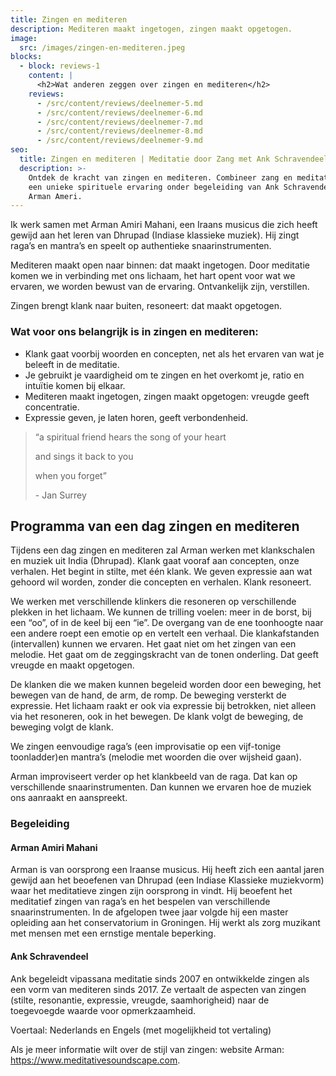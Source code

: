 ```yaml
---
title: Zingen en mediteren
description: Mediteren maakt ingetogen, zingen maakt opgetogen.
image:
  src: /images/zingen-en-mediteren.jpeg
blocks:
  - block: reviews-1
    content: |
      <h2>Wat anderen zeggen over zingen en mediteren</h2>
    reviews:
      - /src/content/reviews/deelnemer-5.md
      - /src/content/reviews/deelnemer-6.md
      - /src/content/reviews/deelnemer-7.md
      - /src/content/reviews/deelnemer-8.md
      - /src/content/reviews/deelnemer-9.md
seo:
  title: Zingen en mediteren | Meditatie door Zang met Ank Schravendeel
  description: >-
    Ontdek de kracht van zingen en mediteren. Combineer zang en meditatie voor
    een unieke spirituele ervaring onder begeleiding van Ank Schravendeel en
    Arman Ameri.
---
```

Ik werk samen met Arman Amiri Mahani, een Iraans musicus die zich heeft gewijd aan het leren van Dhrupad (Indiase klassieke muziek). Hij zingt raga’s en mantra’s en speelt op authentieke snaarinstrumenten.

Mediteren maakt open naar binnen: dat maakt ingetogen. Door meditatie komen we in verbinding met ons lichaam, het hart opent voor wat we ervaren, we worden bewust van de ervaring. Ontvankelijk zijn, verstillen.

Zingen brengt klank naar buiten, resoneert: dat maakt opgetogen.

### Wat voor ons belangrijk is in zingen en mediteren:

* Klank gaat voorbij woorden en concepten, net als het ervaren van wat je beleeft in de meditatie.
* Je gebruikt je vaardigheid om te zingen en het overkomt je, ratio en intuïtie komen bij elkaar.
* Mediteren maakt ingetogen, zingen maakt opgetogen: vreugde geeft concentratie.
* Expressie geven, je laten horen, geeft verbondenheid.

> “a spiritual friend hears the song of your heart
>
> and sings it back to you
>
> when you forget”
>
> <footer>- Jan Surrey</footer>

## Programma van een dag zingen en mediteren

Tijdens een dag zingen en mediteren zal Arman werken met klankschalen en muziek uit India (Dhrupad). Klank gaat vooraf aan concepten, onze verhalen. Het begint in stilte, met één klank. We geven expressie aan wat gehoord wil worden, zonder die concepten en verhalen. Klank resoneert.

We werken met verschillende klinkers die resoneren op verschillende plekken in het lichaam. We kunnen de trilling voelen: meer in de borst, bij een “oo”, of in de keel bij een “ie”. De overgang van de ene toonhoogte naar een andere roept een emotie op en vertelt een verhaal. Die klankafstanden (intervallen) kunnen we ervaren. Het gaat niet om het zingen van een melodie. Het gaat om de zeggingskracht van de tonen onderling. Dat geeft vreugde en maakt opgetogen.

De klanken die we maken kunnen begeleid worden door een beweging, het bewegen van de hand, de arm, de romp. De beweging versterkt de expressie. Het lichaam raakt er ook via expressie bij betrokken, niet alleen via het resoneren, ook in het bewegen. De klank volgt de beweging, de beweging volgt de klank.

We zingen eenvoudige raga’s (een improvisatie op een vijf-tonige toonladder)en mantra’s (melodie met woorden die over wijsheid gaan).

Arman improviseert verder op het klankbeeld van de raga. Dat kan op verschillende snaarinstrumenten. Dan kunnen we ervaren hoe de muziek ons aanraakt en aanspreekt.

### Begeleiding

#### Arman Amiri Mahani

Arman is van oorsprong een Iraanse musicus. Hij heeft zich een aantal jaren gewijd aan het beoefenen van Dhrupad (een Indiase Klassieke muziekvorm) waar het meditatieve zingen zijn oorsprong in vindt. Hij beoefent het meditatief zingen van raga’s en het bespelen van verschillende snaarinstrumenten. In de afgelopen twee jaar volgde hij een master opleiding aan het conservatorium in Groningen. Hij werkt als zorg muzikant met mensen met een ernstige mentale beperking.

#### Ank Schravendeel

Ank begeleidt vipassana meditatie sinds 2007 en ontwikkelde zingen als een vorm van mediteren sinds 2017. Ze vertaalt de aspecten van zingen (stilte, resonantie, expressie, vreugde, saamhorigheid) naar de toegevoegde waarde voor opmerkzaamheid.

Voertaal: Nederlands en Engels (met mogelijkheid tot vertaling)

Als je meer informatie wilt over de stijl van zingen: website Arman: <a href="https://www.meditativesoundscape.com" target="_blank" rel="noreferrer noopener">https://www.meditativesoundscape.com</a>.